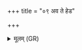 +++
title = "०९ अव ते हेड"

+++
<details><summary>मूलम् (GR)</summary>

अव ते हेड ईमहे नमोभिर्  
अव यज्ञेभिर् ईमहे हविर्भिः ।  
(…)यद् अस्मद् वरुण प्रचेतो  
राजन्न् एनांसि शिश्रथः कृतानि ॥
</details>